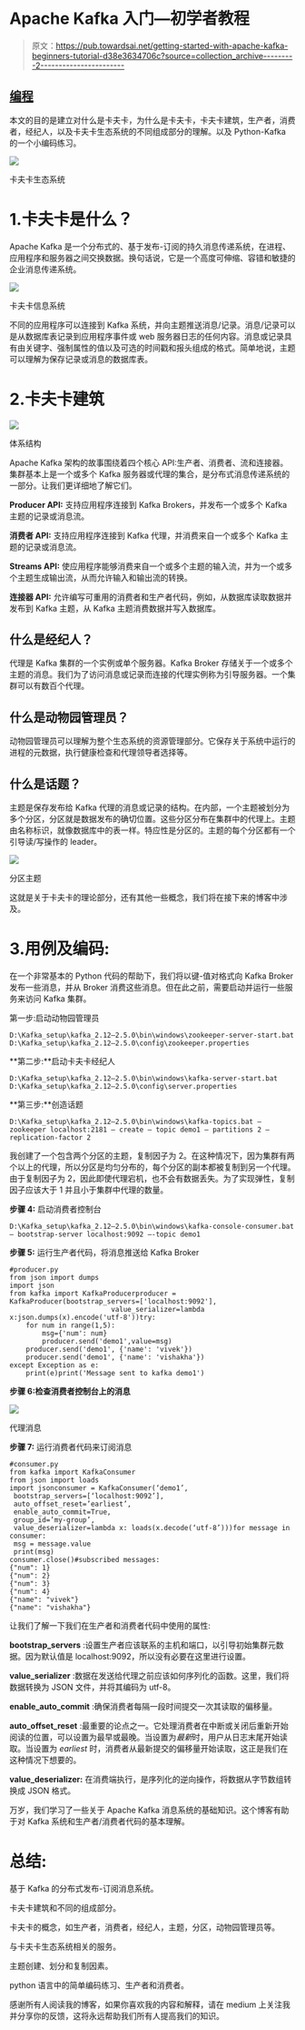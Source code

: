 # Apache Kafka 入门—初学者教程

> 原文：<https://pub.towardsai.net/getting-started-with-apache-kafka-beginners-tutorial-d38e3634706c?source=collection_archive---------2----------------------->

## [编程](https://towardsai.net/p/category/programming)

本文的目的是建立对什么是卡夫卡，为什么是卡夫卡，卡夫卡建筑，生产者，消费者，经纪人，以及卡夫卡生态系统的不同组成部分的理解。以及 Python-Kafka 的一个小编码练习。

![](img/1bf84ca8dd8681bb1619a239ace4ac2b.png)

卡夫卡生态系统

# 1.卡夫卡是什么？

Apache Kafka 是一个分布式的、基于发布-订阅的持久消息传递系统，在进程、应用程序和服务器之间交换数据。换句话说，它是一个高度可伸缩、容错和敏捷的企业消息传递系统。

![](img/b4caa78318b94a8a4e0c4928aee3b69d.png)

卡夫卡信息系统

不同的应用程序可以连接到 Kafka 系统，并向主题推送消息/记录。消息/记录可以是从数据库表记录到应用程序事件或 web 服务器日志的任何内容。消息或记录具有由关键字、强制属性的值以及可选的时间戳和报头组成的格式。简单地说，主题可以理解为保存记录或消息的数据库表。

# 2.卡夫卡建筑

![](img/306d92bce6c78de2c5b2f2411ede61dd.png)

体系结构

Apache Kafka 架构的故事围绕着四个核心 API:生产者、消费者、流和连接器。集群基本上是一个或多个 Kafka 服务器或代理的集合，是分布式消息传递系统的一部分。让我们更详细地了解它们。

**Producer API:** 支持应用程序连接到 Kafka Brokers，并发布一个或多个 Kafka 主题的记录或消息流。

**消费者 API:** 支持应用程序连接到 Kafka 代理，并消费来自一个或多个 Kafka 主题的记录或消息流。

**Streams API:** 使应用程序能够消费来自一个或多个主题的输入流，并为一个或多个主题生成输出流，从而允许输入和输出流的转换。

**连接器 API:** 允许编写可重用的消费者和生产者代码，例如，从数据库读取数据并发布到 Kafka 主题，从 Kafka 主题消费数据并写入数据库。

## 什么是经纪人？

代理是 Kafka 集群的一个实例或单个服务器。Kafka Broker 存储关于一个或多个主题的消息。我们为了访问消息或记录而连接的代理实例称为引导服务器。一个集群可以有数百个代理。

## 什么是动物园管理员？

动物园管理员可以理解为整个生态系统的资源管理部分。它保存关于系统中运行的进程的元数据，执行健康检查和代理领导者选择等。

## 什么是话题？

主题是保存发布给 Kafka 代理的消息或记录的结构。在内部，一个主题被划分为多个分区，分区就是数据发布的确切位置。这些分区分布在集群中的代理上。主题由名称标识，就像数据库中的表一样。特应性是分区的。主题的每个分区都有一个引导读/写操作的 leader。

![](img/83b11fbb9e01098e32e30c2f35e9195b.png)

分区主题

这就是关于卡夫卡的理论部分，还有其他一些概念，我们将在接下来的博客中涉及。

# 3.用例及编码:

在一个非常基本的 Python 代码的帮助下，我们将以键-值对格式向 Kafka Broker 发布一些消息，并从 Broker 消费这些消息。但在此之前，需要启动并运行一些服务来访问 Kafka 集群。

第一步:启动动物园管理员

```
D:\Kafka_setup\kafka_2.12–2.5.0\bin\windows\zookeeper-server-start.bat D:\Kafka_setup\kafka_2.12–2.5.0\config\zookeeper.properties
```

**第二步:**启动卡夫卡经纪人

```
D:\Kafka_setup\kafka_2.12–2.5.0\bin\windows\kafka-server-start.bat D:\Kafka_setup\kafka_2.12–2.5.0\config\server.properties
```

**第三步:**创造话题

```
D:\Kafka_setup\kafka_2.12–2.5.0\bin\windows\kafka-topics.bat — zookeeper localhost:2181 — create — topic demo1 — partitions 2 — replication-factor 2
```

我创建了一个包含两个分区的主题，复制因子为 2。在这种情况下，因为集群有两个以上的代理，所以分区是均匀分布的，每个分区的副本都被复制到另一个代理。由于复制因子为 2，因此即使代理宕机，也不会有数据丢失。为了实现弹性，复制因子应该大于 1 并且小于集群中代理的数量。

**步骤 4:** 启动消费者控制台

```
D:\Kafka_setup\kafka_2.12–2.5.0\bin\windows\kafka-console-consumer.bat — bootstrap-server localhost:9092 —-topic demo1
```

**步骤 5:** 运行生产者代码，将消息推送给 Kafka Broker

```
#producer.py
from json import dumps
import json
from kafka import KafkaProducerproducer = KafkaProducer(bootstrap_servers=['localhost:9092'],
                         value_serializer=lambda x:json.dumps(x).encode('utf-8'))try:
    for num in range(1,5):
        msg={'num': num}
        producer.send('demo1',value=msg)
    producer.send('demo1', {'name': 'vivek'})
    producer.send('demo1', {'name': 'vishakha'})
except Exception as e:
    print(e)print('Message sent to kafka demo1')
```

**步骤 6:检查消费者控制台上的消息**

![](img/11c034dde82fef1cb82825e2929e803a.png)

代理消息

**步骤 7:** 运行消费者代码来订阅消息

```
#consumer.py
from kafka import KafkaConsumer
from json import loads
import jsonconsumer = KafkaConsumer(‘demo1’,
 bootstrap_servers=[‘localhost:9092’],
 auto_offset_reset=’earliest’,
 enable_auto_commit=True,
 group_id=’my-group’,
 value_deserializer=lambda x: loads(x.decode(‘utf-8’)))for message in consumer:
 msg = message.value
 print(msg)
consumer.close()#subscribed messages:
{"num": 1}
{"num": 2}
{"num": 3}
{"num": 4}
{"name": "vivek"}
{"name": "vishakha"}
```

让我们了解一下我们在生产者和消费者代码中使用的属性:

**bootstrap_servers** :设置生产者应该联系的主机和端口，以引导初始集群元数据。因为默认值是 localhost:9092，所以没有必要在这里进行设置。

**value_serializer** :数据在发送给代理之前应该如何序列化的函数。这里，我们将数据转换为 JSON 文件，并将其编码为 utf-8。

**enable_auto_commit** :确保消费者每隔一段时间提交一次其读取的偏移量。

**auto_offset_reset** :最重要的论点之一。它处理消费者在中断或关闭后重新开始阅读的位置，可以设置为最早或最晚。当设置为*最新*时，用户从日志末尾开始读取。当设置为 *earliest* 时，消费者从最新提交的偏移量开始读取，这正是我们在这种情况下想要的。

**value_deserializer:** 在消费端执行，是序列化的逆向操作，将数据从字节数组转换成 JSON 格式。

万岁，我们学习了一些关于 Apache Kafka 消息系统的基础知识。这个博客有助于对 Kafka 系统和生产者/消费者代码的基本理解。

# 总结:

基于 Kafka 的分布式发布-订阅消息系统。

卡夫卡建筑和不同的组成部分。

卡夫卡的概念，如生产者，消费者，经纪人，主题，分区，动物园管理员等。

与卡夫卡生态系统相关的服务。

主题创建、划分和复制因素。

python 语言中的简单编码练习、生产者和消费者。

感谢所有人阅读我的博客，如果你喜欢我的内容和解释，请在 medium 上关注我并分享你的反馈，这将永远帮助我们所有人提高我们的知识。